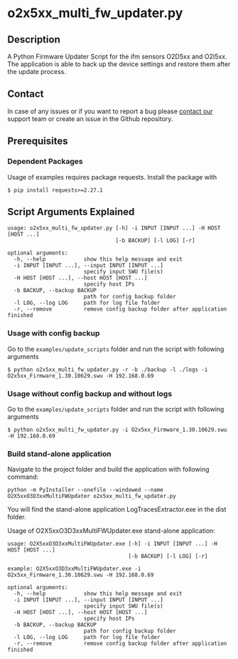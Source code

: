 # o2x5xx_multi_fw_updater.py

## Description

A Python Firmware Updater Script for the ifm sensors O2D5xx and O2I5xx.
The application is able to back up the device settings and restore them after the update process.

## Contact

In case of any issues or if you want to report a bug please [contact our](mailto:support.efector.object-ident@ifm.com)
support team or create an issue in the Github repository.

## Prerequisites

### Dependent Packages

Usage of examples requires package requests. Install the package with

    $ pip install requests>=2.27.1

## Script Arguments Explained

    usage: o2x5xx_multi_fw_updater.py [-h] -i INPUT [INPUT ...] -H HOST [HOST ...]
                                      [-b BACKUP] [-l LOG] [-r]
    
    optional arguments:
      -h, --help            show this help message and exit
      -i INPUT [INPUT ...], --input INPUT [INPUT ...]
                            specify input SWU file(s)
      -H HOST [HOST ...], --host HOST [HOST ...]
                            specify host IPs
      -b BACKUP, --backup BACKUP
                            path for config backup folder
      -l LOG, --log LOG     path for log file folder
      -r, --remove          remove config backup folder after application finished

### Usage with config backup

Go to the `examples/update_scripts` folder and run the script with following arguments

    $ python o2x5xx_multi_fw_updater.py -r -b ./backup -l ./logs -i O2x5xx_Firmware_1.30.10629.swu -H 192.168.0.69

### Usage without config backup and without logs

Go to the `examples/update_scripts` folder and run the script with following arguments

    $ python o2x5xx_multi_fw_updater.py -i O2x5xx_Firmware_1.30.10629.swu -H 192.168.0.69

### Build stand-alone application

Navigate to the project folder and build the application with following command:

```
python -m PyInstaller --onefile --windowed --name O2X5xxO3D3xxMultiFWUpdater o2x5xx_multi_fw_updater.py
```

You will find the stand-alone application LogTracesExtractor.exe in the dist folder.

Usage of O2X5xxO3D3xxMultiFWUpdater.exe stand-alone application:

    usage: O2X5xxO3D3xxMultiFWUpdater.exe [-h] -i INPUT [INPUT ...] -H HOST [HOST ...]
                                          [-b BACKUP] [-l LOG] [-r]

    example: O2X5xxO3D3xxMultiFWUpdater.exe -i O2x5xx_Firmware_1.30.10629.swu -H 192.168.0.69

    optional arguments:
      -h, --help            show this help message and exit
      -i INPUT [INPUT ...], --input INPUT [INPUT ...]
                            specify input SWU file(s)
      -H HOST [HOST ...], --host HOST [HOST ...]
                            specify host IPs
      -b BACKUP, --backup BACKUP
                            path for config backup folder
      -l LOG, --log LOG     path for log file folder
      -r, --remove          remove config backup folder after application finished
